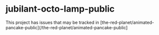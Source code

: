 # jubilant-octo-lamp-public

This project has issues that may be tracked in [the-red-planet/animated-pancake-public](/the-red-planet/animated-pancake-public]
